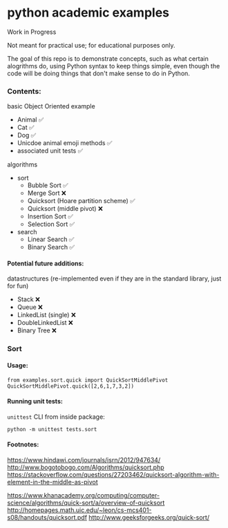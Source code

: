 # python academic examples
Work in Progress

Not meant for practical use; for educational purposes only.

The goal of this repo is to demonstrate concepts, such as what certain alogrithms do,
using Python syntax to keep things simple,
even though the code will be doing things that don't make sense to do in Python.

### Contents:

basic Object Oriented example
- Animal :white_check_mark:
- Cat :white_check_mark:
- Dog :white_check_mark:
- Unicdoe animal emoji methods :white_check_mark:
- associated unit tests :white_check_mark:

algorithms
- sort
  - Bubble Sort :white_check_mark:
  - Merge Sort :x:
  - Quicksort (Hoare partition scheme) :white_check_mark:
  - Quicksort (middle pivot) :x:
  - Insertion Sort :white_check_mark:
  - Selection Sort :white_check_mark:
- search
  - Linear Search :white_check_mark:
  - Binary Search :white_check_mark:

#### Potential future additions:

datastructures (re-implemented even if they are in the standard library, just for fun)
- Stack :x:
- Queue :x:
- LinkedList (single) :x:
- DoubleLinkedList :x:
- Binary Tree :x:


### Sort

#### Usage:

    from examples.sort.quick import QuickSortMiddlePivot
    QuickSortMiddlePivot.quick([2,6,1,7,3,2])

#### Running unit tests:
`unittest` CLI from inside package:

    python -m unittest tests.sort

#### Footnotes:

https://www.hindawi.com/journals/isrn/2012/947634/
http://www.bogotobogo.com/Algorithms/quicksort.php
https://stackoverflow.com/questions/27203462/quicksort-algorithm-with-element-in-the-middle-as-pivot


https://www.khanacademy.org/computing/computer-science/algorithms/quick-sort/a/overview-of-quicksort
http://homepages.math.uic.edu/~leon/cs-mcs401-s08/handouts/quicksort.pdf
http://www.geeksforgeeks.org/quick-sort/
